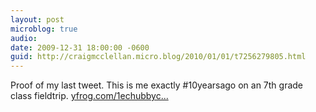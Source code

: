```yaml
---
layout: post
microblog: true
audio: 
date: 2009-12-31 18:00:00 -0600
guid: http://craigmcclellan.micro.blog/2010/01/01/t7256279805.html
---
```

Proof of my last tweet.  This is me exactly #10yearsago on an 7th grade class fieldtrip. [yfrog.com/1echubbyc...](http://yfrog.com/1echubbycraigxj)
